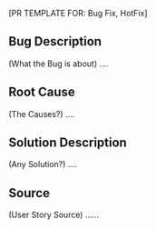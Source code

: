 [PR TEMPLATE FOR: Bug Fix, HotFix]

## Bug Description
(What the Bug is about) ....

## Root Cause
(The Causes?) ....

## Solution Description
(Any Solution?) ....

## Source
(User Story Source) ......
